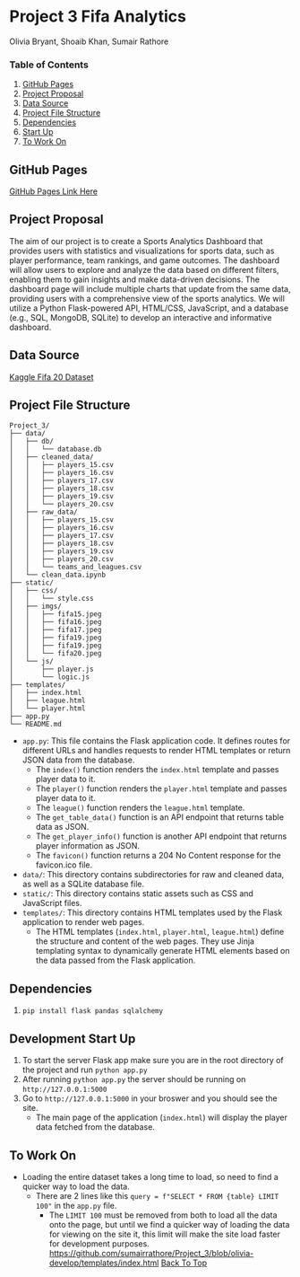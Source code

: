 # Project 3 Fifa Analytics
Olivia Bryant, Shoaib Khan, Sumair Rathore

### Table of Contents
1. [GitHub Pages](#github-pages)
2. [Project Proposal](#project-proposal)
3. [Data Source](#data-source)
4. [Project File Structure](#project-file-structure)
5. [Dependencies](#dependencies)
6. [Start Up](#development-start-up)
7. [To Work On](#to-work-on)

## GitHub Pages
[GitHub Pages Link Here](https://sumairrathore.github.io/Project_3/)

## Project Proposal
The aim of our project is to create a Sports Analytics Dashboard that provides users with statistics and visualizations for sports data, such as player performance, team rankings, and game outcomes.
The dashboard will allow users to explore and analyze the data based on different filters, enabling them to gain insights and make data-driven decisions.
The dashboard page will include multiple charts that update from the same data, providing users with a comprehensive view of the sports analytics.
We will utilize a Python Flask-powered API, HTML/CSS, JavaScript, and a database (e.g., SQL, MongoDB, SQLite) to develop an interactive and informative dashboard.

## Data Source
[Kaggle Fifa 20 Dataset](https://www.kaggle.com/datasets/stefanoleone992/fifa-20-complete-player-dataset?select=players_20.csv)

## Project File Structure
```
Project_3/
├── data/
│   ├── db/
│   │   └── database.db
│   ├── cleaned_data/
│   │   ├── players_15.csv
│   │   ├── players_16.csv
│   │   ├── players_17.csv
│   │   ├── players_18.csv
│   │   ├── players_19.csv
│   │   └── players_20.csv
│   ├── raw_data/
│   │   ├── players_15.csv
│   │   ├── players_16.csv
│   │   ├── players_17.csv
│   │   ├── players_18.csv
│   │   ├── players_19.csv
│   │   ├── players_20.csv
│   │   └── teams_and_leagues.csv
│   └── clean_data.ipynb
├── static/
│   ├── css/
│   │   └── style.css
│   ├── imgs/
│   │   ├── fifa15.jpeg
│   │   ├── fifa16.jpeg
│   │   ├── fifa17.jpeg
│   │   ├── fifa19.jpeg
│   │   ├── fifa19.jpeg
│   │   └── fifa20.jpeg
│   └── js/
│       ├── player.js
│       └── logic.js
├── templates/
│   ├── index.html
│   ├── league.html
│   └── player.html
├── app.py
└── README.md
```
- `app.py`: This file contains the Flask application code. It defines routes for different URLs and handles requests to render HTML templates or return JSON data from the database.
    - The `index()` function renders the `index.html` template and passes player data to it.
    - The `player()` function renders the `player.html` template and passes player data to it.
    - The `league()` function renders the `league.html` template.
    - The `get_table_data()` function is an API endpoint that returns table data as JSON.
    - The `get_player_info()` function is another API endpoint that returns player information as JSON.
    - The `favicon()` function returns a 204 No Content response for the favicon.ico file.
- `data/`: This directory contains subdirectories for raw and cleaned data, as well as a SQLite database file.
- `static/`: This directory contains static assets such as CSS and JavaScript files.
- `templates/`: This directory contains HTML templates used by the Flask application to render web pages.
    - The HTML templates (`index.html`, `player.html`, `league.html`) define the structure and content of the web pages. They use Jinja templating syntax to dynamically generate HTML elements based on the data passed from the Flask application.

## Dependencies
1. `pip install flask pandas sqlalchemy`

## Development Start Up
1. To start the server Flask app make sure you are in the root directory of the project and run `python app.py`
2. After running `python app.py` the server should be running on `http://127.0.0.1:5000`
3. Go to `http://127.0.0.1:5000` in your broswer and you should see the site.
    - The main page of the application (`index.html`) will display the player data fetched from the database.

## To Work On
- Loading the entire dataset takes a long time to load, so need to find a quicker way to load the data.
    - There are 2 lines like this `query = f"SELECT * FROM {table} LIMIT 100"` in the `app.py` file.
        - The `LIMIT 100` must be removed from both to load all the data onto the page, but until we find a quicker way of loading the data for viewing on the site it, this limit will make the site load faster for development purposes.
https://github.com/sumairrathore/Project_3/blob/olivia-develop/templates/index.html
[Back To Top](#project-3-fifa-analytics)
